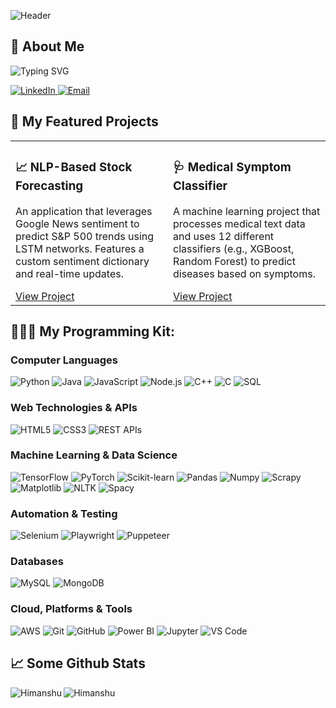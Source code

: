 ![Header](https://github.com/Himanshu300703/Himanshu300703/assets/91286198/874b406a-2839-4db2-aed2-b7917bfb1c5c)

<h2 align="left">🌟 About Me</h2>

<p align="justify">
  <img src="https://readme-typing-svg.herokuapp.com?font=Fira+Code&size=25&pause=1000&color=36BCF7&width=1600&lines=Hello+World!:)+I'm+Himanshu,+a+developer+passionate+about+building+from+the+ground+up...;i+love+taking+ideas+from+concept+to+application+crafting+solutions+that+are+intelligent+and+impactful." alt="Typing SVG" />
</p>

<p align="left">
  <a href="https://www.linkedin.com/in/jangra-himanshu/" target="_blank">
    <img alt="LinkedIn" src="https://img.shields.io/badge/LinkedIn-0077B5?style=for-the-badge&logo=linkedin&logoColor=white" />
  </a>
  <a href="https://mailto:himanshu.44999@gmail.com">
    <img alt="Email" src="https://img.shields.io/badge/Email-D14836?style=for-the-badge&logo=gmail&logoColor=white" />
  </a>
</p>

## 🚀 My Featured Projects

<table>
  <tr>
    <td width="50%" valign="top">
      <h3>📈 NLP-Based Stock Forecasting</h3>
      <p>An application that leverages Google News sentiment to predict S&P 500 trends using LSTM networks. Features a custom sentiment dictionary and real-time updates.</p>
      <a href="https://github.com/Avenster/Market-Prediction-for-Next-Day" target="_blank">View Project</a>
    </td>
    <td width="50%" valign="top">
      <h3>🩺 Medical Symptom Classifier</h3>
      <p>A machine learning project that processes medical text data and uses 12 different classifiers (e.g., XGBoost, Random Forest) to predict diseases based on symptoms.</p>
      <a href="https://github.com/Himanshu300703/Natural-Language-Processing-for-Medical-Symptoms-Text-Classification" target="_blank">View Project</a>
    </td>
  </tr>
</table>

## 👨🏻‍💻 My Programming Kit:

### Computer Languages
<p>
  <img alt="Python" src="https://img.shields.io/badge/python-3670A0?style=for-the-badge&logo=python&logoColor=ffdd54" />
  <img alt="Java" src="https://img.shields.io/badge/Java-ED8B00?style=for-the-badge&logo=openjdk&logoColor=white" />
  <img alt="JavaScript" src="https://img.shields.io/badge/javascript-%23E5A00D.svg?style=for-the-badge&logo=javascript&logoColor=white" />
  <img alt="Node.js" src="https://img.shields.io/badge/Node.js-339933?style=for-the-badge&logo=nodedotjs&logoColor=white" />
  <img alt="C++" src="https://img.shields.io/badge/C%2B%2B-00599C?style=for-the-badge&logo=c%2B%2B&logoColor=white" />
  <img alt="C" src="https://img.shields.io/badge/C-00599C?style=for-the-badge&logo=c&logoColor=white" />
  <img alt="SQL" src="https://img.shields.io/badge/sql-%23025E8C.svg?style=for-the-badge&logo=postgresql&logoColor=white" />
</p>

### Web Technologies & APIs
<p>
  <img alt="HTML5" src="https://img.shields.io/badge/html5-%23E34F26.svg?style=for-the-badge&logo=html5&logoColor=white" />
  <img alt="CSS3" src="https://img.shields.io/badge/css3-%231572B6.svg?style=for-the-badge&logo=css3&logoColor=white" />
  <img alt="REST APIs" src="https://img.shields.io/badge/rest%20apis-A73333?style=for-the-badge&logo=ifttt&logoColor=white" />
</p>

### Machine Learning & Data Science
<p>
  <img alt="TensorFlow" src="https://img.shields.io/badge/TensorFlow-%23FF6F00.svg?style=for-the-badge&logo=TensorFlow&logoColor=white" />
  <img alt="PyTorch" src="https://img.shields.io/badge/PyTorch-%23EE4C2C.svg?style=for-the-badge&logo=PyTorch&logoColor=white" />
  <img alt="Scikit-learn" src="https://img.shields.io/badge/scikit--learn-%23F7931E.svg?style=for-the-badge&logo=scikit-learn&logoColor=white" />
  <img alt="Pandas" src="https://img.shields.io/badge/pandas-%23150458.svg?style=for-the-badge&logo=pandas&logoColor=white" />
  <img alt="Numpy" src="https://img.shields.io/badge/Numpy-777BB4?style=for-the-badge&logo=numpy&logoColor=white" />
  <img alt="Scrapy" src="https://img.shields.io/badge/Scrapy-63B42D?style=for-the-badge&logo=scrapy&logoColor=white" />
  <img alt="Matplotlib" src="https://img.shields.io/badge/Matplotlib-%23ffffff.svg?style=for-the-badge&logo=Matplotlib&logoColor=black" />
  <img alt="NLTK" src="https://img.shields.io/badge/NLTK-3CB371?style=for-the-badge" />
  <img alt="Spacy" src="https://img.shields.io/badge/spaCy-09a3d5.svg?style=for-the-badge&logo=spaCy&logoColor=white" />
</p>

### Automation & Testing
<p>
  <img alt="Selenium" src="https://img.shields.io/badge/Selenium-43B02A?style=for-the-badge&logo=Selenium&logoColor=white" />
  <img alt="Playwright" src="https://img.shields.io/badge/Playwright-2EAD33?style=for-the-badge&logo=Playwright&logoColor=white" />
  <img alt="Puppeteer" src="https://img.shields.io/badge/Puppeteer-40B5A4?style=for-the-badge&logo=Puppeteer&logoColor=white" />
</p>

### Databases
<p>
  <img alt="MySQL" src="https://img.shields.io/badge/mysql-%2300f.svg?style=for-the-badge&logo=mysql&logoColor=white" />
  <img alt="MongoDB" src="https://img.shields.io/badge/MongoDB-%234ea94b.svg?style=for-the-badge&logo=mongodb&logoColor=white" />
</p>

### Cloud, Platforms & Tools
<p>
  <img alt="AWS" src="https://img.shields.io/badge/AWS-232F3E?style=for-the-badge&logo=amazon-aws&logoColor=white" />
  <img alt="Git" src="https://img.shields.io/badge/git-%23F05033.svg?style=for-the-badge&logo=git&logoColor=white" />
  <img alt="GitHub" src="https://img.shields.io/badge/github-%23121011.svg?style=for-the-badge&logo=github&logoColor=white" />
  <img alt="Power BI" src="https://img.shields.io/badge/Power%20BI-F2C811?style=for-the-badge&logo=power-bi&logoColor=black" />
  <img alt="Jupyter" src="https://img.shields.io/badge/Jupyter-F37626.svg?style=for-the-badge&logo=Jupyter&logoColor=white" />
  <img alt="VS Code" src="https://img.shields.io/badge/VS%20Code-0078d7.svg?style=for-the-badge&logo=visual-studio-code&logoColor=white" />
</p>

## 📈 Some Github Stats
<p><img align="left" src="https://github-readme-stats.vercel.app/api/top-langs?username=Himanshu300703&show_icons=true&locale=en&layout=compact" alt="Himanshu" /></p>
<p><img align="center" src="https://github-readme-streak-stats.herokuapp.com/?user=Himanshu300703&" alt="Himanshu" /></p>

